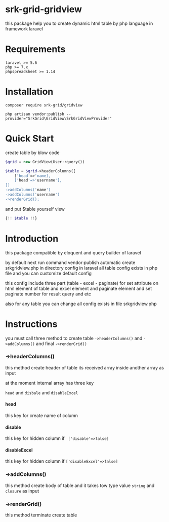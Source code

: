 # srk-grid-gridview

this package help you to create dynamic html table by php language in framework laravel  

# Requirements
    laravel >= 5.6
    php >= 7.x
    phpspreadsheet >= 1.14
    
# Installation

` composer require srk-grid/gridview `

` php artisan vendor:publish --provider="SrkGrid\GridView\SrkGridViewProvider" `

# Quick Start

create table by blow code 

```php 
$grid = new GridView(User::query())

$table = $grid->headerColumns([
    ['head'=>'name],
    ['head'=>'username'],
])
->addColumns('name')
->addColumns('username')
->renderGrid();

```


and put $table yourself view

```php
{!! $table !!}
```

# Introduction

this package compatible by eloquent and query builder of laravel 

by default next run command vendor:publish  automatic create srkgridview.php in directory config in laravel
all table config exists in php file and you can customize default config  

this config include three part  (table - excel - paginate) for set attribute on html element of table
and excel element and paginate element and  set paginate number for result query and etc 

also for any table you can change all config exists in file srkgridview.php


# Instructions

you must call three method to create table ` ->headerColumns() ` and ` ->addColumns() ` and final ` ->renderGrid() `

### ->headerColumns()

this method  create header of table its received array inside another array as input 
 
at the moment internal array has three key 

` head ` and ` disbale ` and ` disableExcel `

#### head

this key for create name of column 

#### disable

this key for hidden column if `  ['disable'=>false] `

#### disableExcel 

this key for hidden column if  ` ['disableExcel'=>false] `


### ->addColumns()
 
this method create body of table and it takes tow type value  ` string ` and ` closure `  as input


### ->renderGrid()

this method terminate create table 




